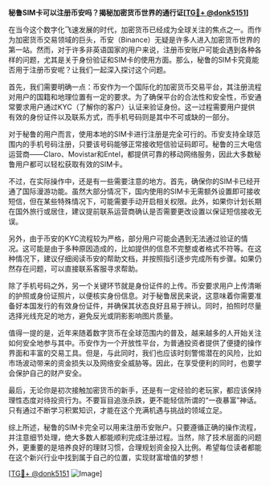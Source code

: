 **秘鲁SIM卡可以注册币安吗？揭秘加密货币世界的通行证[[TG💪+ @donk5151](https://t.me/s/donk5151)]**

在当今这个数字化飞速发展的时代，加密货币已经成为全球关注的焦点之一。而作为加密货币交易领域的巨头，币安（Binance）无疑是许多人进入加密货币世界的第一站。然而，对于许多非英语国家的用户来说，注册币安账户可能会遇到各种各样的问题，尤其是关于身份验证和SIM卡的使用方面。那么，秘鲁的SIM卡究竟能否用于注册币安呢？让我们一起深入探讨这个问题。

首先，我们需要明确一点：币安作为一个国际化的加密货币交易平台，其注册流程对用户的国籍和地理位置有一定的要求。为了确保平台的合法性和安全性，币安通常要求用户通过KYC（了解你的客户）认证来验证身份。这一过程需要用户提供有效的身份证件以及联系方式，而手机号码则是其中不可或缺的一部分。

对于秘鲁的用户而言，使用本地的SIM卡进行注册是完全可行的。币安支持全球范围内的手机号码注册，只要该号码能够正常接收短信验证码即可。秘鲁的三大电信运营商——Claro、Movistar和Entel，都提供可靠的移动网络服务，因此大多数秘鲁用户都可以轻松获取有效的SIM卡。

不过，在实际操作中，还是有一些需要注意的地方。首先，确保你的SIM卡已经开通了国际漫游功能。虽然大部分情况下，国内使用的SIM卡无需额外设置即可接收短信，但在某些特殊情况下，可能需要手动开启相关权限。此外，如果你计划长期在国外旅行或居住，建议提前联系运营商确认是否需要更改设置以保证短信接收无误。

另外，由于币安的KYC流程较为严格，部分用户可能会遇到无法通过验证的情况。这可能是由于多种原因造成的，比如提供的信息不完整或者格式不符等。在这种情况下，建议仔细阅读币安的帮助文档，并按照指引逐步完成所有步骤。如果仍然存在问题，可以直接联系客服寻求帮助。

除了手机号码之外，另一个关键环节就是身份证件的上传。币安要求用户上传清晰的护照或身份证照片，以便核实身份信息。对于秘鲁居民来说，这意味着你需要准备好本国发行的有效身份证件，并确保其状态良好且易于辨认。同时，拍照时尽量选择光线充足的地方，避免反光或阴影影响图片质量。

值得一提的是，近年来随着数字货币在全球范围内的普及，越来越多的人开始关注如何安全地参与其中。币安作为一个开放性平台，为普通投资者提供了便捷的操作界面和丰富的交易工具。但是，与此同时，我们也应该时刻警惕潜在的风险，比如市场波动带来的资金损失以及网络安全威胁等。因此，在享受便利的同时，也要学会保护自己的财产安全。

最后，无论你是初次接触加密货币的新手，还是有一定经验的老玩家，都应该保持理性态度对待投资行为。不要盲目追涨杀跌，更不能轻信所谓的“一夜暴富”神话。只有通过不断学习积累知识，才能在这个充满机遇与挑战的领域立足。

综上所述，秘鲁的SIM卡完全可以用来注册币安账户。只要遵循正确的操作流程，并注意细节处理，绝大多数人都能顺利完成注册过程。当然，除了技术层面的问题外，更重要的是培养良好的理财习惯，合理规划资金投入比例。希望每位读者都能在这个新兴行业中找到属于自己的位置，实现财富增值的梦想！

[[TG💪+ @donk5151](https://t.me/s/donk5151) ![Image](https://i.postimg.cc/rwNCRYN7/Snipaste-2025-04-30-17-27-05.png)]